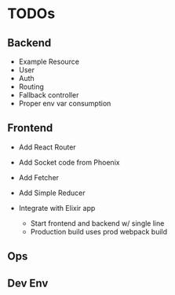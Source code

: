 # TODOs

## Backend

- Example Resource
- User
- Auth
- Routing
- Fallback controller
- Proper env var consumption

## Frontend

- Add React Router
- Add Socket code from Phoenix
- Add Fetcher
- Add Simple Reducer

- Integrate with Elixir app

  - Start frontend and backend w/ single line
  - Production build uses prod webpack build

## Ops

## Dev Env
